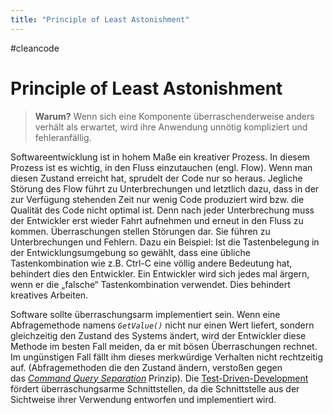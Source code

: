 ```yaml
---
title: "Principle of Least Astonishment"
---
```

#cleancode 
# Principle of Least Astonishment

>**Warum?**
>Wenn sich eine Komponente überraschenderweise anders verhält als erwartet, wird ihre Anwendung unnötig kompliziert und fehleranfällig.

Softwareentwicklung ist in hohem Maße ein kreativer Prozess. In diesem Prozess ist es wichtig, in den Fluss einzutauchen (engl. Flow). Wenn man diesen Zustand erreicht hat, sprudelt der Code nur so heraus. Jegliche Störung des Flow führt zu Unterbrechungen und letztlich dazu, dass in der zur Verfügung stehenden Zeit nur wenig Code produziert wird bzw. die Qualität des Code nicht optimal ist. Denn nach jeder Unterbrechung muss der Entwickler erst wieder Fahrt aufnehmen und erneut in den Fluss zu kommen. Überraschungen stellen Störungen dar. Sie führen zu Unterbrechungen und Fehlern. Dazu ein Beispiel: Ist die Tastenbelegung in der Entwicklungsumgebung so gewählt, dass eine übliche Tastenkombination wie z.B. Ctrl-C eine völlig andere Bedeutung hat, behindert dies den Entwickler. Ein Entwickler wird sich jedes mal ärgern, wenn er die „falsche“ Tastenkombination verwendet. Dies behindert kreatives Arbeiten.

Software sollte überraschungsarm implementiert sein. Wenn eine Abfragemethode namens _`GetValue()`_ nicht nur einen Wert liefert, sondern gleichzeitig den Zustand des Systems ändert, wird der Entwickler diese Methode im besten Fall meiden, da er mit bösen Überraschungen rechnet. Im ungünstigen Fall fällt ihm dieses merkwürdige Verhalten nicht rechtzeitig auf. (Abfragemethoden die den Zustand ändern, verstoßen gegen das _[Command Query Separation](Command%20Query%20Separation)_ Prinzip). Die [Test-Driven-Development](Test-Driven-Development) fördert überraschungsarme Schnittstellen, da die Schnittstelle aus der Sichtweise ihrer Verwendung entworfen und implementiert wird.